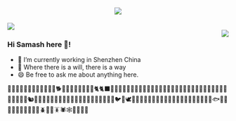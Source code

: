 <!-- title for my profile to welcome -->
<h1 align="center">
	<a href="https://sunguoqi.com/">
		<img src="https://readme-typing-svg.herokuapp.com/?lines=prinf(%22welcome%2C%20visit!%22);欢迎来到我的GITHUB!&center=true&size=27">
	</a>
</h1>


<!-- 访客统计 -->
<div align="left">
	<img  src="https://visitor-badge.glitch.me/badge?page_id=Shiresamash" />
</div>


<!-- 语言使用百分比 -->
<img align="right" src="https://github-readme-stats.vercel.app/api/top-langs/?username=Shiresamash&layout=compact&count_private=true&show_icons=true&bg_color=30,e96403,904095&title_color=fff&text_color=fff"/>


### Hi Samash here 👋!
- 🔭 I’m currently working in Shenzhen China
- 🌱 Where there is a will, there is a way
- 😄 Be free to ask me about anything here.

<!-- stars -->
<!-- 隐藏
<img align="left" src="https://github-readme-stats.vercel.app/api?username=Shiresamash&show_icons=true&count_private=true&hide=contribs,issues&theme=transparent&bg_color=30,e90443,204e95&title_color=fff&text_color=fff"/>
-->

🙈🙉🙊💥💫💦💨🐵🐒🦍🦧🐶🐕🦮🐕‍🦺🐩🐺🦊🦝🐱🐈🐈‍⬛🦁🐯🐅🐆🐴🐎🦄🦓🦌🦬🐮🐂🐃🐄🐷🐖🐗🐽🐏🐑🐐🐪🐫🦙🦒🐘🦏🦛🐭🐁🐀🐹🐰🐇🐿️🦫🦔🦇🐻🐻‍❄️🐨🐼🦥🦦🦨🦘🦡🐾🦃🐔🐓🐣🐤🐥🐦🐧🕊️🦅🦆🦢🦉🦩🦚🦜🐸🐊🐢🦎🐍🐲🐉🦕🦖🐳🐋🐬🦭🐟🐠🐡🦈🐙🐚🐌🦋🐛🐜🐝🪲🐞🦗🪳🕷️🕸️🦂🦟🦠🦀

<!-- 30天提交统计数据(暂不显示) -->
<!--
<div align="center">
	<img src="https://activity-graph.herokuapp.com/graph?username=Shiresamash&theme=xcode" />
</div>
-->






<!-- 

<div align="center">
	<img  src="https://github-readme-streak-stats.herokuapp.com/?user=Shiresamash" />
</div>

<img src="https://komarev.com/ghpvc/?username=Shiresamash&color=009688&style=for-the-badge" alt="archlinux" width="165" height="26"/>
-->

<!--
**Shiresamash/Shiresamash** is a ✨ _special_ ✨ repository because its `README.md` (this file) appears on your GitHub profile.

Here are some ideas to get you started:

- 🔭 I’m currently working on ...
- 🌱 I’m currently learning ...
- 👯 I’m looking to collaborate on ...
- 🤔 I’m looking for help with ...
- 💬 Ask me about ...
- 📫 How to reach me: ...
- 😄 Pronouns: ...
- ⚡ Fun fact: ...
-->
